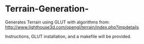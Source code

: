 # Terrain-Generation-
Generates Terrain using GLUT with algorithms from: http://www.lighthouse3d.com/opengl/terrain/index.php?impdetails

Instructions, GLUT installation, and a makefile will be provided. 
